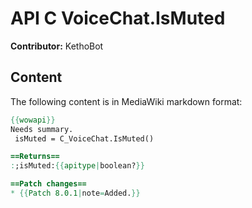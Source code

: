 # API C VoiceChat.IsMuted

**Contributor:** KethoBot

## Content

The following content is in MediaWiki markdown format:

```mediawiki
{{wowapi}}
Needs summary.
 isMuted = C_VoiceChat.IsMuted()

==Returns==
:;isMuted:{{apitype|boolean?}}

==Patch changes==
* {{Patch 8.0.1|note=Added.}}
```